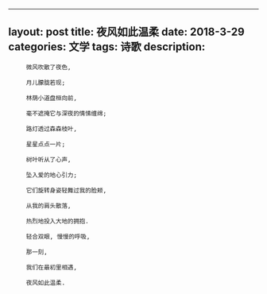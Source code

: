 

---
layout: post
title: 夜风如此温柔
date: 2018-3-29
categories: 文学
tags: 诗歌
description: 
---

         微风吹散了夜色,

         月儿朦胧若现;

         林荫小道盘桓向前,

         毫不遮掩它与深夜的情愫缠绵;

         路灯透过森森枝叶,

         星星点点一片;

         树叶听从了心声,

         坠入爱的地心引力;

         它们旋转身姿轻舞过我的脸颊,

         从我的肩头散落,

         热烈地投入大地的拥抱.

         轻合双眼, 慢慢的呼吸,

         那一刻,

         我们在最初里相遇,

         夜风如此温柔.










